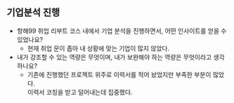 ## 기업분석 진행

- 항해99 취업 리부트 코스 내에서 기업 분석을 진행하면서, 어떤 인사이트를 얻을 수 있었나요?
  - 현재 취업 문이 좁아 내 상황에 맞는 기업이 많지 않았다.
- 내가 강조할 수 있는 역량은 무엇이며, 내가 보완해야 하는 역량은 무엇이라고 생각하나요?
  - 기존에 진행했던 프로젝트 위주로 이력서를 적어 놨었지만 부족한 부분이 많았다.</br>
    이력서 코칭을 받고 덜어내는데 집중했다.
